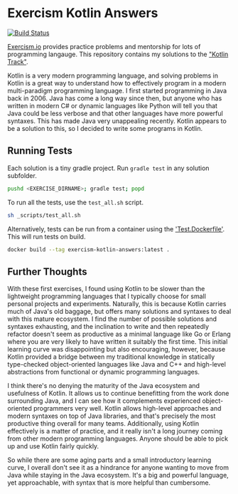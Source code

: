 Exercism Kotlin Answers
================================================================================

[![Build Status](https://travis-ci.com/SLIB53/exercism-kotlin-answers.svg?branch=master)](https://travis-ci.com/SLIB53/exercism-kotlin-answers)

[Exercism.io][exercism] provides practice problems and mentorship for lots of programming langauge. This repository contains my solutions to the ["Kotlin Track"][exercism-kotlin-track].

Kotlin is a very modern programming language, and solving problems in Kotlin is a great way to understand how to effectively program in a modern multi-paradigm programming language. I first started programming in Java back in 2006. Java has come a long way since then, but anyone who has written in modern C# or dynamic languages like Python will tell you that Java could be less verbose and that other languages have more powerful syntaxes. This has made Java very unappealing recently. Kotlin appears to be a solution to this, so I decided to write some programs in Kotlin.

Running Tests
--------------------------------------------------------------------------------

Each solution is a tiny gradle project. Run `gradle test` in any solution subfolder.

```sh
pushd <EXERCISE_DIRNAME>; gradle test; popd
```

To run all the tests, use the `test_all.sh` script.

```sh
sh _scripts/test_all.sh
```

Alternatively, tests can be run from a container using the ['Test.Dockerfile'](./Test.Dockerfile). This will run tests on build.

```sh
docker build --tag exercism-kotlin-answers:latest .
```


Further Thoughts
--------------------------------------------------------------------------------

With these first exercises, I found using Kotlin to be slower than the lightweight programming languages that I typically choose for small personal projects and experiments. Naturally, this is because Kotlin carries much of Java's old baggage, but offers many solutions and syntaxes to deal with this mature ecosystem. I find the number of possible solutions and syntaxes exhausting, and the inclination to write and then repeatedly refactor doesn't seem as productive as a minimal language like Go or Erlang where you are very likely to have written it suitably the first time. This initial learning curve was disappointing but also encouraging, however, because Kotlin provided a bridge between my traditional knowledge in statically type-checked object-oriented languages like Java and C++ and high-level abstractions from functional or dynamic programming languages.

I think there's no denying the maturity of the Java ecosystem and usefulness of Kotlin. It allows us to continue benefitting from the work done surrounding Java, and I can see how it complements experienced object-oriented programmers very well. Kotlin allows high-level approaches and modern syntaxes on top of Java libraries, and that's precisely the most productive thing overall for many teams. Additionally, using Kotlin effectively is a matter of practice, and it really isn't a long journey coming from other modern programming languages. Anyone should be able to pick up and use Kotlin fairly quickly.

So while there are some aging parts and a small introductory learning curve, I overall don't see it as a hindrance for anyone wanting to move from Java while staying in the Java ecosystem. It's a big and powerful language, yet approachable, with syntax that is more helpful than cumbersome.


[exercism]: https://exercism.io
[exercism-kotlin-track]: https://exercism.io/tracks/kotlin
